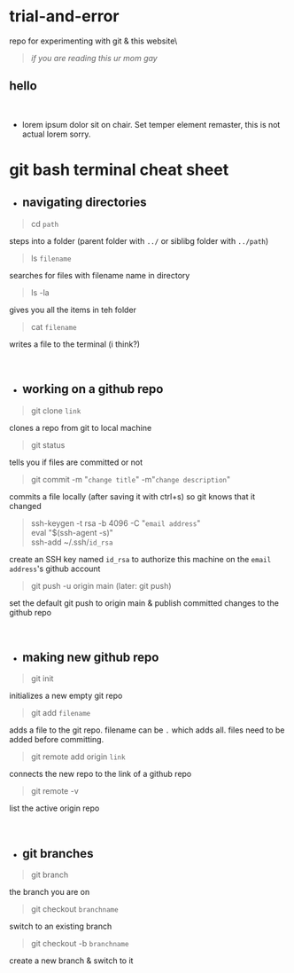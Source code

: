 # trial-and-error
repo for experimenting with git &amp; this website\
>_if you are reading this ur mom gay_

## hello
<br>

* lorem ipsum dolor sit on chair. Set temper element remaster, this is not actual lorem sorry.

# git bash terminal cheat sheet

* ## navigating directories

> cd `path`

steps into a folder (parent folder with `../` or siblibg folder with `../path`)

>ls `filename`

searches for files with filename name in directory

> ls -la

gives you all the items in teh folder

> cat `filename`

writes a file to the terminal (i think?)

<br>

* ## working on a github repo

> git clone `link`

clones a repo from git to local machine

> git status

tells you if files are committed or not

> git commit -m "`change title`" -m"`change description`"

commits a file locally (after saving it with ctrl+s) so git knows that it changed

> ssh-keygen -t rsa -b 4096 -C "`email address`"  
eval "$(ssh-agent -s)"  
ssh-add ~/.ssh/`id_rsa`

create an SSH key named `id_rsa` to authorize this machine on the `email address`'s github account

> git push -u origin main (later: git push)

set the default git push to origin main & publish committed changes to the github repo

<br>

* ## making new github repo

> git init

initializes a new empty git repo

> git add `filename`

adds a file to the git repo. filename can be `.` which adds all. files need to be added before committing.

> git remote add origin `link`

connects the new repo to the link of a github repo

> git remote -v

list the active origin repo

<br>

* ## git branches

> git branch

the branch you are on

> git checkout `branchname`

switch to an existing branch

> git checkout -b `branchname`

create a new branch & switch to it

